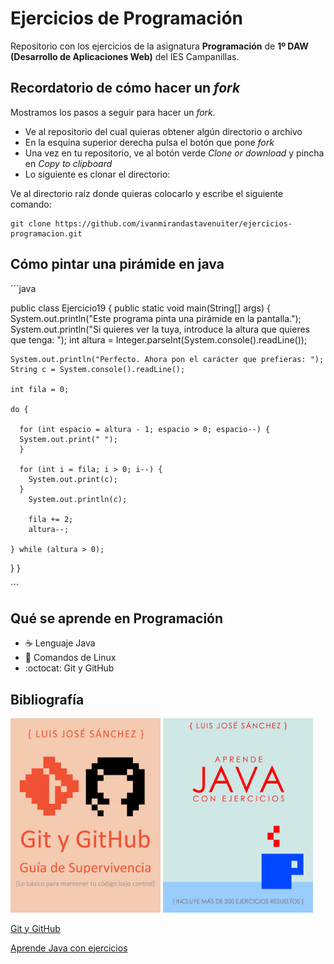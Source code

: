 # Ejercicios de Programación

Repositorio con los ejercicios de la asignatura **Programación** de **1º DAW (Desarrollo de Aplicaciones Web)** del IES Campanillas.

## Recordatorio de cómo hacer un *fork*

Mostramos los pasos a seguir para hacer un *fork*.

* Ve al repositorio del cual quieras obtener algún directorio o archivo
* En la esquina superior derecha pulsa el botón que pone *fork*
* Una vez en tu repositorio, ve al botón verde *Clone or download*
y pincha en *Copy to clipboard*
* Lo siguiente es clonar el directorio:

Ve al directorio raíz donde quieras colocarlo y escribe el siguiente comando:

```console
git clone https://github.com/ivanmirandastavenuiter/ejercicios-programacion.git
```

## Cómo pintar una pirámide en java

´´´java

public class Ejercicio19 {
  public static void main(String[] args) {
    System.out.println("Este programa pinta una pirámide en la pantalla.");
    System.out.println("Si quieres ver la tuya, introduce la altura que quieres que tenga: ");
    int altura = Integer.parseInt(System.console().readLine());
    
    System.out.println("Perfecto. Ahora pon el carácter que prefieras: ");
    String c = System.console().readLine();
    
    int fila = 0;
    
    do {
    
      for (int espacio = altura - 1; espacio > 0; espacio--) {
      System.out.print(" ");
      }
  
      for (int i = fila; i > 0; i--) {
        System.out.print(c);
      }
        System.out.println(c);
      
        fila += 2;  
        altura--;
        
    } while (altura > 0);
  }
}

´´´

## Qué se aprende en Programación

*  :coffee: Lenguaje Java
*  :penguin: Comandos de Linux
*  :octocat: Git y GitHub

## Bibliografía

<img src="imagenes/hero.jpeg" width="240px">
<img src="imagenes/aprende.jpeg" width="240px">

[Git y GitHub](https://leanpub.com/gitygithub)

[Aprende Java con ejercicios](https://leanpub.com/aprendejava)

